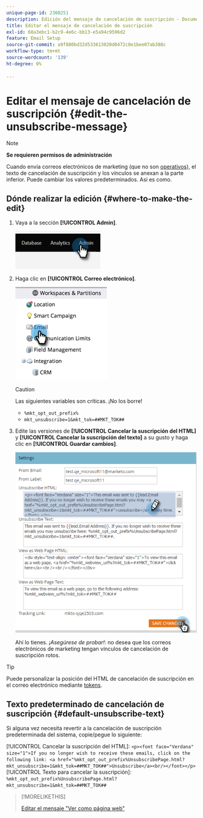 ```yaml
---
unique-page-id: 2360251
description: Edición del mensaje de cancelación de suscripción - Documentos de Marketo - Documentación del producto
title: Editar el mensaje de cancelación de suscripción
exl-id: 68a3ebc1-b2c9-4e6c-bb13-e5a94c9596d2
feature: Email Setup
source-git-commit: a9f880bd32d533613020d0472c0e1bee07ab388c
workflow-type: tm+mt
source-wordcount: '139'
ht-degree: 0%

---
```


# Editar el mensaje de cancelación de suscripción {#edit-the-unsubscribe-message}

>[!NOTE]
>
>**Se requieren permisos de administración**

Cuando envía correos electrónicos de marketing (que no son [operativos](/help/marketo/product-docs/email-marketing/general/functions-in-the-editor/make-an-email-operational.md)), el texto de cancelación de suscripción y los vínculos se anexan a la parte inferior. Puede cambiar los valores predeterminados. Así es como.

## Dónde realizar la edición {#where-to-make-the-edit}

1. Vaya a la sección **[!UICONTROL Admin]**.

   ![](assets/edit-the-unsubscribe-message-1.png)

1. Haga clic en **[!UICONTROL Correo electrónico]**.

   ![](assets/edit-the-unsubscribe-message-2.png)

   >[!CAUTION]
   >
   >Las siguientes variables son críticas. ¡No los borre!
   >
   >* `%mkt_opt_out_prefix%`
   >* `mkt_unsubscribe=1&mkt_tok=##MKT_TOK##`

1. Edite las versiones de **[!UICONTROL Cancelar la suscripción del HTML]** y **[!UICONTROL Cancelar la suscripción del texto]** a su gusto y haga clic en **[!UICONTROL Guardar cambios]**.

   ![](assets/edit-the-unsubscribe-message-3.png)

   Ahí lo tienes. _¡Asegúrese de probar!_: no desea que los correos electrónicos de marketing tengan vínculos de cancelación de suscripción rotos.

>[!TIP]
>
>Puede personalizar la posición del HTML de cancelación de suscripción en el correo electrónico mediante [tokens](/help/marketo/product-docs/email-marketing/general/using-tokens/add-a-system-token-as-a-link-in-an-email.md).

## Texto predeterminado de cancelación de suscripción {#default-unsubscribe-text}

Si alguna vez necesita revertir a la cancelación de suscripción predeterminada del sistema, copie/pegue lo siguiente:

[!UICONTROL Cancelar la suscripción del HTML]:
`<p><font face="Verdana" size="1">If you no longer wish to receive these emails, click on the following link: <a href="%mkt_opt_out_prefix%UnsubscribePage.html?mkt_unsubscribe=1&mkt_tok=##MKT_TOK##">Unsubscribe</a><br/></font></p>` [!UICONTROL Texto para cancelar la suscripción]:
`%mkt_opt_out_prefix%UnsubscribePage.html?mkt_unsubscribe=1&mkt_tok=##MKT_TOK##`

>[!MORELIKETHIS]
>
>[Editar el mensaje &quot;Ver como página web&quot;](/help/marketo/product-docs/administration/email-setup/edit-the-view-as-web-page-message.md)
